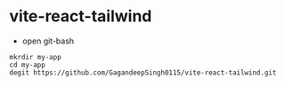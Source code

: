 # vite-react-tailwind
- open git-bash
```
mkrdir my-app
cd my-app
degit https://github.com/GagandeepSingh0115/vite-react-tailwind.git
```
